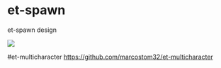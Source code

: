 # et-spawn
et-spawn design

![](https://cdn.discordapp.com/attachments/797581154315927573/913605989880692827/unknown.png)

#et-multicharacter 
https://github.com/marcostom32/et-multicharacter
